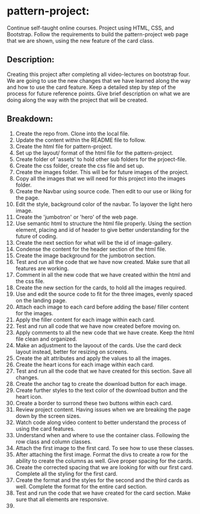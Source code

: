 # pattern-project:
Continue self-taught online courses. Project using HTML, CSS, and Bootstrap.
Follow the requirements to build the pattern-project web page that we are shown, using the new feature of the card class.

## Description:
Creating this project after completing all video-lectures on bootstrap four. We are going to use the new changes that we have learned along the way and how to use the card feature. Keep a detailed step by step of the process for future reference points. Give brief description on what we are doing along the way with the project that will be created. 

## Breakdown:

1. Create the repo from. Clone into the local file. 
2. Update the content within the README file to follow.
3. Create the html file for pattern-project.
4. Set up the layout/ format of the html file for the pattern-project.
5. Create folder of 'assets' to hold other sub folders for the prjoect-file.
6. Create the css folder, create the css file and set up.
7. Create the images folder. This will be for future images of the project.
8. Copy all the images that we will need for this project into the images folder.
9. Create the Navbar using source code. Then edit to our use or liking for the page.
10. Edit the style, background color of the navbar. To layover the light hero image.
11. Create the 'jumbotron' or 'hero' of the web page. 
12. Use semantic html to structure the html file properly. Using the section element, placing and id of header to give better understanding for the future of coding.
13. Create the next section for what will be the id of image-gallery.
14. Condense the content for the header section of the html file. 
15. Create the image background for the jumbotron section.
16. Test and run all the code that we have now created. Make sure that all features are working.
17. Comment in all the new code that we have created within the html and the css file.
18. Create the new section for the cards, to hold all the images required.
19. Use and edit the source code to fit for the three images, evenly spaced on the landing page.
20. Attach each image to each card before adding the base/ filler content for the images.
21. Apply the filler content for each image within each card.
22. Test and run all code that we have now created before moving on. 
23. Apply comments to all the new code that we have create. Keep the html file clean and organized.
24. Make an adjustment to the layoout of the cards. Use the card deck layout instead, better for resizing on screens.
25. Create the alt attributes and apply the values to all the images. 
26. Create the heart icons for each image within each card.
27. Test and run all the code that we have created for this section. Save all changes. 
28. Create the anchor tag to create the download button for each image. 
29. Create further styles to the text color of the download button and the heart icon.
30. Create a border to surrond these two buttons within each card.
31. Review project content. Having issues when we are breaking the page down by the screen sizes.
32. Watch code along video content to better understand the process of using the card features.
33. Understand when and where to use the container class. Following the row class and column classes.
34. Attach the first image to the first card. To see how to use these classes. 
35. After attaching the first image. Format the divs to create a row for the ability to create the columns as well. Give proper spacing for the cards.
36. Create the corrected spacing that we are looking for with our first card. Complete all the styling for the first card.
37. Create the format and the styles for the second and the third cards as well. Complete the format for the entire card section.
38. Test and run the code that we have created for the card section. Make sure that all elements are responsive. 
39. 

